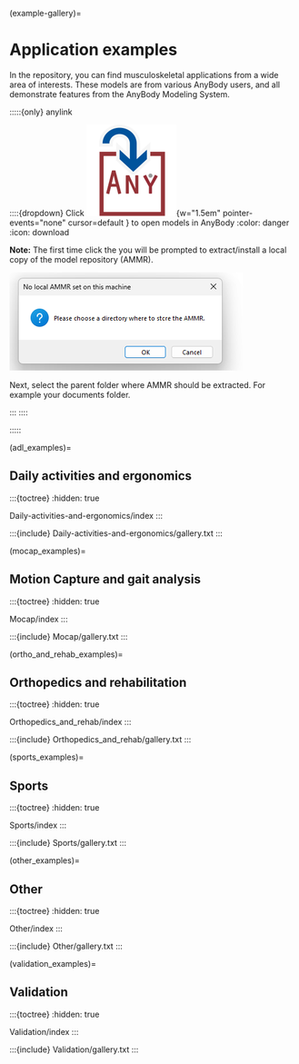 
(example-gallery)=
# Application examples

In the repository, you can find musculoskeletal applications from a wide area of
interests. These models are from various AnyBody users, and all demonstrate
features from the AnyBody Modeling System.

:::::{only} anylink

::::{dropdown}  Click ![anylink button](../_static/AnyLinkLoad.svg){w="1.5em" pointer-events="none"  cursor=default } to open models in AnyBody
:color: danger
:icon: download

**Note:** The first time click the you will be prompted to extract/install a local copy of the model repository (AMMR).

![anylink button](../_static/anylink-unpack-dialog.png)

Next, select the parent folder where AMMR should be extracted. For example your documents folder.

:::
::::

:::::


(adl_examples)=
## Daily activities and ergonomics

:::{toctree}
:hidden: true

Daily-activities-and-ergonomics/index
:::

:::{include} Daily-activities-and-ergonomics/gallery.txt
:::

(mocap_examples)=
## Motion Capture and gait analysis


:::{toctree}
:hidden: true

Mocap/index
:::

:::{include} Mocap/gallery.txt
:::


(ortho_and_rehab_examples)=

## Orthopedics and rehabilitation


:::{toctree}
:hidden: true

Orthopedics_and_rehab/index
:::

:::{include} Orthopedics_and_rehab/gallery.txt
:::

(sports_examples)=

## Sports


:::{toctree}
:hidden: true

Sports/index
:::

:::{include} Sports/gallery.txt
:::

(other_examples)=
## Other


:::{toctree}
:hidden: true

Other/index
:::

:::{include} Other/gallery.txt
:::

(validation_examples)=

## Validation


:::{toctree}
:hidden: true

Validation/index
:::

:::{include} Validation/gallery.txt
:::
